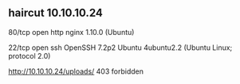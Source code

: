 ## haircut 10.10.10.24

80/tcp open  http    nginx 1.10.0 \(Ubuntu\)

22/tcp open  ssh     OpenSSH 7.2p2 Ubuntu 4ubuntu2.2 \(Ubuntu Linux; protocol 2.0\)

http://10.10.10.24/uploads/ 403 forbidden



